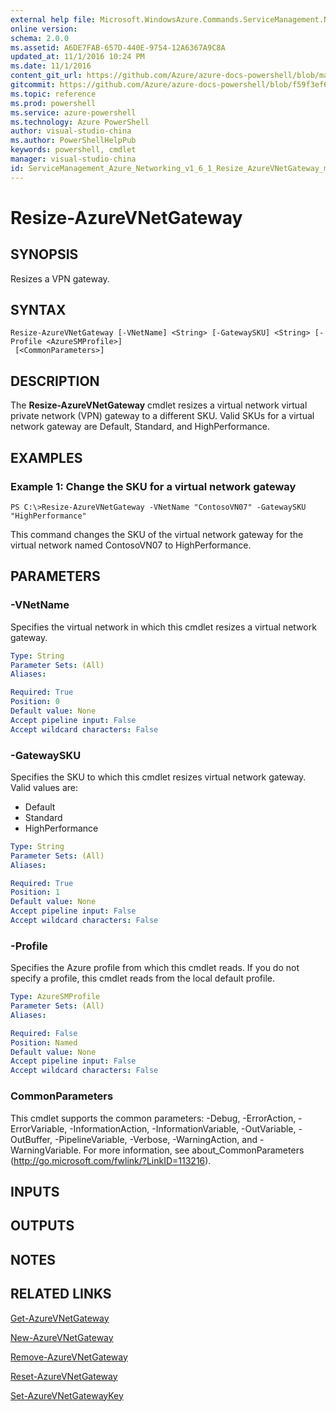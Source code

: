 ```yaml
---
external help file: Microsoft.WindowsAzure.Commands.ServiceManagement.Network.dll-Help.xml
online version: 
schema: 2.0.0
ms.assetid: A6DE7FAB-657D-440E-9754-12A6367A9C8A
updated_at: 11/1/2016 10:24 PM
ms.date: 11/1/2016
content_git_url: https://github.com/Azure/azure-docs-powershell/blob/master/azureps-cmdlets-docs/ServiceManagement/Azure.Networking/v1.6.1/Resize-AzureVNetGateway.md
gitcommit: https://github.com/Azure/azure-docs-powershell/blob/f59f3ef60bc592383812213e69fd77ba950759ed/azureps-cmdlets-docs/ServiceManagement/Azure.Networking/v1.6.1/Resize-AzureVNetGateway.md
ms.topic: reference
ms.prod: powershell
ms.service: azure-powershell
ms.technology: Azure PowerShell
author: visual-studio-china
ms.author: PowerShellHelpPub
keywords: powershell, cmdlet
manager: visual-studio-china
id: ServiceManagement_Azure_Networking_v1_6_1_Resize_AzureVNetGateway_md
---
```


# Resize-AzureVNetGateway

## SYNOPSIS
Resizes a VPN gateway.

## SYNTAX

```
Resize-AzureVNetGateway [-VNetName] <String> [-GatewaySKU] <String> [-Profile <AzureSMProfile>]
 [<CommonParameters>]
```

## DESCRIPTION
The **Resize-AzureVNetGateway** cmdlet resizes a virtual network virtual private network (VPN) gateway to a different SKU.
Valid SKUs for a virtual network gateway are Default, Standard, and HighPerformance.

## EXAMPLES

### Example 1: Change the SKU for a virtual network gateway
```
PS C:\>Resize-AzureVNetGateway -VNetName "ContosoVN07" -GatewaySKU "HighPerformance"
```

This command changes the SKU of the virtual network gateway for the virtual network named ContosoVN07 to HighPerformance.

## PARAMETERS

### -VNetName
Specifies the virtual network in which this cmdlet resizes a virtual network gateway.

```yaml
Type: String
Parameter Sets: (All)
Aliases:

Required: True
Position: 0
Default value: None
Accept pipeline input: False
Accept wildcard characters: False
```

### -GatewaySKU
Specifies the SKU to which this cmdlet resizes virtual network gateway.
Valid values are:

- Default
- Standard
- HighPerformance

```yaml
Type: String
Parameter Sets: (All)
Aliases:

Required: True
Position: 1
Default value: None
Accept pipeline input: False
Accept wildcard characters: False
```

### -Profile
Specifies the Azure profile from which this cmdlet reads.
If you do not specify a profile, this cmdlet reads from the local default profile.

```yaml
Type: AzureSMProfile
Parameter Sets: (All)
Aliases:

Required: False
Position: Named
Default value: None
Accept pipeline input: False
Accept wildcard characters: False
```

### CommonParameters
This cmdlet supports the common parameters: -Debug, -ErrorAction, -ErrorVariable, -InformationAction, -InformationVariable, -OutVariable, -OutBuffer, -PipelineVariable, -Verbose, -WarningAction, and -WarningVariable. For more information, see about_CommonParameters (http://go.microsoft.com/fwlink/?LinkID=113216).

## INPUTS

## OUTPUTS

## NOTES

## RELATED LINKS

[Get-AzureVNetGateway](xref:ServiceManagement/Azure.Networking/v1.6.1/Get-AzureVNetGateway.md)

[New-AzureVNetGateway](xref:ServiceManagement/Azure.Networking/v1.6.1/New-AzureVNetGateway.md)

[Remove-AzureVNetGateway](xref:ServiceManagement/Azure.Networking/v1.6.1/Remove-AzureVNetGateway.md)

[Reset-AzureVNetGateway](xref:ServiceManagement/Azure.Networking/v1.6.1/Reset-AzureVNetGateway.md)

[Set-AzureVNetGatewayKey](xref:ServiceManagement/Azure.Networking/v1.6.1/Set-AzureVNetGatewayKey.md)
